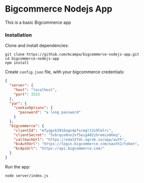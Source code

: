 # Bigcommerce Nodejs App

This is a basic Bigcommerce app

### Installation

Clone and install dependencies:
```
git clone https://github.com/mcampa/bigcommerce-nodejs-app.git
cd bigcommerce-nodejs-app
npm install
```

Create `config.json` file, with your bigcommerce credentials:
```json
{
  "server": {
    "host": "localhost",
    "port": 3333
  },
  "yar": {
    "cookieOptions": {
      "password": "a long password"
    }
  },
  "bigcommerce": {
    "clientId": "m7yqgsk39i6agn4pfscmglt2s9lmlrc",
    "clientSecret": "5vbrqco0vx2xf5eig402zhremio66kq",
    "callbackUrl": "https://e4a32fdc.ngrok.io/app/auth",
    "bcAuthUrl": "https://login.bigcommerce.com/oauth2/token",
    "bcApiUrl": "https://api.bigcommerce.com/"
  }
}
```

Run the app:
```
node server/index.js
```
